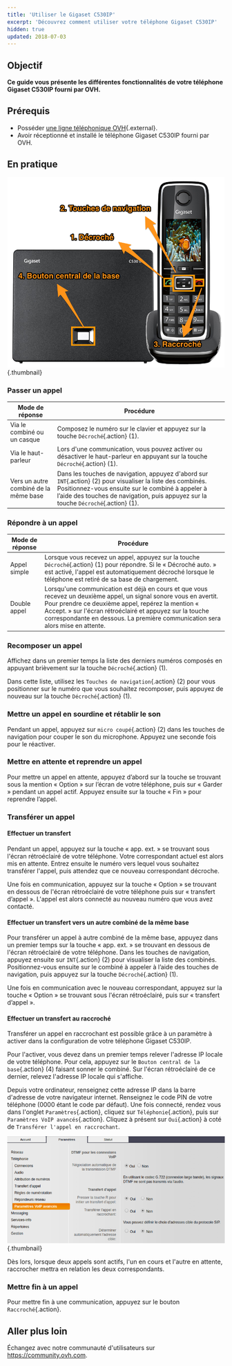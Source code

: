 ```yaml
---
title: 'Utiliser le Gigaset C530IP'
excerpt: 'Découvrez comment utiliser votre téléphone Gigaset C530IP'
hidden: true
updated: 2018-07-03
---
```


## Objectif

**Ce guide vous présente les différentes fonctionnalités de votre téléphone Gigaset C530IP fourni par OVH.**

## Prérequis

- Posséder [une ligne téléphonique OVH](https://www.ovhtelecom.fr/telephonie/){.external}.
- Avoir réceptionné et installé le téléphone Gigaset C530IP fourni par OVH.

## En pratique

![Visuel du Gigaset C530IP](images/c530ip.png){.thumbnail}
 
### Passer un appel

|Mode de réponse|Procédure|
|---|---|
|Via le combiné ou un casque|Composez le numéro sur le clavier et appuyez sur la touche `Décroché`{.action} (1).|
|Via le haut-parleur|Lors d'une communication, vous pouvez activer ou désactiver le haut-parleur en appuyant sur la touche `Décroché`{.action} (1).|
|Vers un autre combiné de la même base|Dans les touches de navigation, appuyez d'abord  sur `INT`{.action} (2) pour visualiser la liste des combinés. Positionnez-vous ensuite sur le combiné à appeler à l’aide des touches de navigation, puis appuyez sur la touche `Décroché`{.action} (1).|

### Répondre à un appel

|Mode de réponse|Procédure|
|---|---|
|Appel simple|Lorsque vous recevez un appel, appuyez sur la touche `Décroché`{.action} (1) pour répondre. Si le « Décroché auto. » est activé, l'appel est automatiquement décroché lorsque le téléphone est retiré de sa base de chargement.|
|Double appel|Lorsqu'une communication est déjà en cours et que vous recevez un deuxième appel, un signal sonore vous en avertit. Pour prendre ce deuxième appel, repérez la mention « Accept. » sur l'écran rétroéclairé et appuyez sur la touche correspondante en dessous. La première communication sera alors mise en attente.|

### Recomposer un appel

Affichez dans un premier temps la liste des derniers numéros composés en appuyant brièvement sur la touche `Décroché`{.action} (1).

Dans cette liste, utilisez les `Touches de navigation`{.action} (2) pour vous positionner sur le numéro que vous souhaitez recomposer, puis appuyez de nouveau sur la touche `Décroché`{.action} (1).

### Mettre un appel en sourdine et rétablir le son

Pendant un appel, appuyez sur `micro coupé`{.action} (2) dans les touches de navigation pour couper le son du microphone. Appuyez une seconde fois pour le réactiver.

### Mettre en attente et reprendre un appel

Pour mettre un appel en attente, appuyez d’abord sur la touche se trouvant sous la mention « Option » sur l’écran de votre téléphone, puis sur « Garder » pendant un appel actif. Appuyez ensuite sur la touche « Fin » pour reprendre l’appel.

### Transférer un appel

#### Effectuer un transfert

Pendant un appel, appuyez sur la touche « app. ext. » se trouvant sous l'écran rétroéclairé de votre téléphone. Votre correspondant actuel est alors mis en attente. Entrez ensuite le numéro vers lequel vous souhaitez transférer l'appel, puis attendez que ce nouveau correspondant décroche.

Une fois en communication, appuyez sur la touche « Option » se trouvant en dessous de l'écran rétroéclairé de votre téléphone puis sur « transfert d’appel ». L'appel est alors connecté au nouveau numéro que vous avez contacté.

#### Effectuer un transfert vers un autre combiné de la même base

Pour transférer un appel à autre combiné de la même base, appuyez dans un premier temps sur la touche « app. ext. » se trouvant en dessous de l'écran rétroéclairé de votre téléphone. Dans les touches de navigation, appuyez ensuite sur `INT`{.action} (2) pour visualiser la liste des combinés. Positionnez-vous ensuite sur le combiné à appeler à l’aide des touches de navigation, puis appuyez sur la touche `Décroché`{.action} (1).

Une fois en communication avec le nouveau correspondant, appuyez sur la touche « Option » se trouvant sous l'écran rétroéclairé, puis sur « transfert d’appel ».

#### Effectuer un transfert au raccroché

Transférer un appel en raccrochant est possible grâce à un paramètre à activer dans la configuration de votre téléphone Gigaset C530IP.

Pour l'activer, vous devez dans un premier temps relever l'adresse IP locale de votre téléphone. Pour cela, appuyez sur le `Bouton central de la base`{.action} (4) faisant sonner le combiné. Sur l'écran rétroéclairé de ce dernier, relevez l'adresse IP locale qui s'affiche.

Depuis votre ordinateur, renseignez cette adresse IP dans la barre d'adresse de votre navigateur internet. Renseignez le code PIN de votre téléphone (0000 étant le code par défaut). Une fois connecté, rendez vous dans l'onglet `Paramètres`{.action}, cliquez sur `Téléphonie`{.action}, puis sur `Paramètres VoIP avancés`{.action}. Cliquez à présent sur `Oui`{.action} à coté de `Transférer l'appel en raccrochant`.

![Interface Web Gigaset C530IP](images/c530ip-web.png){.thumbnail}

Dès lors, lorsque deux appels sont actifs, l'un en cours et l'autre en attente, raccrocher mettra en relation les deux correspondants.

### Mettre fin à un appel

Pour mettre fin à une communication, appuyez sur le bouton `Raccroché`{.action}.

## Aller plus loin

Échangez avec notre communauté d'utilisateurs sur <https://community.ovh.com>.
